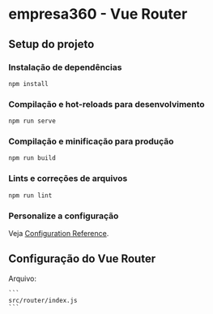 # empresa360 - Vue Router

## Setup do projeto

### Instalação de dependências

```
npm install
```
### Compilação e hot-reloads para desenvolvimento

```
npm run serve
```
### Compilação e minificação para produção

```
npm run build
```
### Lints e correções de arquivos

```
npm run lint
```
### Personalize a configuração

Veja [Configuration Reference](https://cli.vuejs.org/config/).

## Configuração do Vue Router

Arquivo: 
    
    ```
    src/router/index.js
    ```